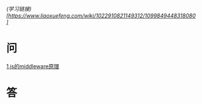 *(学习链接)[https://www.liaoxuefeng.com/wiki/1022910821149312/1099849448318080]*
# 问
[1.js的middleware原理](#1.)  

# 答
